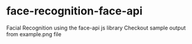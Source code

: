 # face-recognition-face-api
Facial Recognition using the face-api js library
Checkout sample output from example.png file
